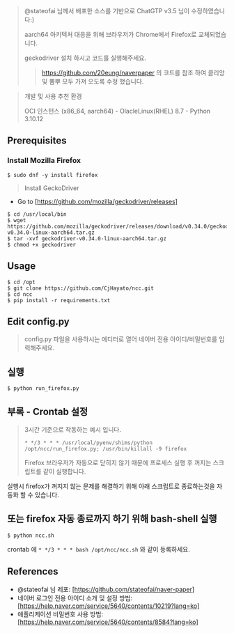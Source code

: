 > @stateofai 님께서 배포한 소스를 기반으로 ChatGTP v3.5 님이 수정하였습니다:)
> 
> aarch64 아키텍처 대응을 위해 브라우저가 Chrome에서 Firefox로 교체되었습니다.
> 
> geckodriver 설치 하시고 코드를 실행해주세요.
>
>> https://github.com/20eung/naverpaper 의 코드를 참조 하여 클리앙 및 뽐뿌 모두 가져 오도록 수정 했습니다.

> 개발 및 사용 추천 환경
> 
> OCI 인스턴스 (x86_64, aarch64) - OlacleLinux(RHEL) 8.7 - Python 3.10.12

## Prerequisites
### Install Mozilla Firefox
```
$ sudo dnf -y install firefox
```
> Install GeckoDriver
- Go to [https://github.com/mozilla/geckodriver/releases]

```
$ cd /usr/local/bin
$ wget https://github.com/mozilla/geckodriver/releases/download/v0.34.0/geckodriver-v0.34.0-linux-aarch64.tar.gz
$ tar -xvf geckodriver-v0.34.0-linux-aarch64.tar.gz
$ chmod +x geckodriver
```

## Usage
```
$ cd /opt
$ git clone https://github.com/CjHayato/ncc.git
$ cd ncc
$ pip install -r requirements.txt
```

## Edit config.py
> config.py 파일을 사용하시는 에디터로 열어 네이버 전용 아이디/비밀번호를 입력해주세요.

## 실행
```
$ python run_firefox.py
```

## 부록 - Crontab 설정
> 3시간 기준으로 작동하는 예시 입니다.
>
> `* */3 * * * /usr/local/pyenv/shims/python /opt/ncc/run_firefox.py; /usr/bin/killall -9 firefox`
>
> Firefox 브라우저가 자동으로 닫히지 않기 때문에 프로세스 실행 후 꺼지는 스크립트를 같이 실행합니다.

실행시 firefox가 꺼지지 않는 문제를 해결하기 위해 아래 스크립트로 종료하는것을 자동화 할 수 있습니다.

## 또는 firefox 자동 종료까지 하기 위해 bash-shell 실행
```
$ python ncc.sh
```
crontab 에 `* */3 * * * bash /opt/ncc/ncc.sh` 와 같이 등록하세요.

## References
* @stateofai 님 레포: [https://github.com/stateofai/naver-paper]
* 네이버 로그인 전용 아이디 소개 및 설정 방법: [https://help.naver.com/service/5640/contents/10219?lang=ko]
* 애플리케이션 비밀번호 사용 방법: [https://help.naver.com/service/5640/contents/8584?lang=ko]
